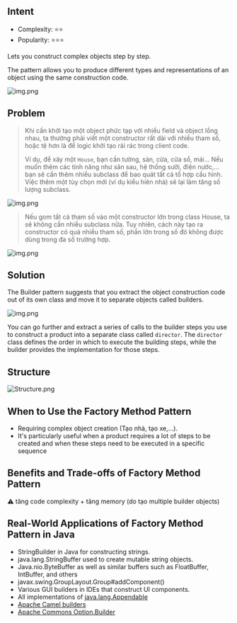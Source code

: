 ## Intent
- Complexity: ⭐⭐
- Popularity: ⭐⭐⭐

Lets you construct complex objects step by step. 

The pattern allows you to produce different types and representations of an object using the same construction code.

![img.png](https://refactoring.guru/images/patterns/content/builder/builder-en-1.5x.png)

## Problem

> Khi cần khởi tạo một object phức tạp với nhiều field và object lồng nhau, ta thường phải viết một constructor rất dài với nhiều tham số, hoặc tệ hơn là để logic khởi tạo rải rác trong client code.
>
> Ví dụ, để xây một `House`, bạn cần tường, sàn, cửa, cửa sổ, mái... Nếu muốn thêm các tính năng như sân sau, hệ thống sưởi, điện nước,... bạn sẽ cần thêm nhiều subclass để bao quát tất cả tổ hợp cấu hình. Việc thêm một tùy chọn mới (ví dụ kiểu hiên nhà) sẽ lại làm tăng số lượng subclass.

![img.png](https://refactoring.guru/images/patterns/diagrams/builder/problem1-1.5x.png)

> Nếu gom tất cả tham số vào một constructor lớn trong class House, ta sẽ không cần nhiều subclass nữa. Tuy nhiên, cách này tạo ra constructor có quá nhiều tham số, phần lớn trong số đó không được dùng trong đa số trường hợp.

![img.png](https://refactoring.guru/images/patterns/diagrams/builder/problem2-1.5x.png)



## Solution
The Builder pattern suggests that you extract the object construction code out of its own class and move it to separate objects called builders.

![img.png](https://refactoring.guru/images/patterns/diagrams/builder/solution1-1.5x.png)

You can go further and extract a series of calls to the builder steps you use to construct a product into a separate class called `director`.
The `director` class defines the order in which to execute the building steps, while the builder provides the implementation for those steps.

## Structure

![Structure.png](https://refactoring.guru/images/patterns/diagrams/builder/structure-1.5x.png)

## When to Use the Factory Method Pattern

* Requiring complex object creation (Tạo nhà, tạo xe,...).
* It's particularly useful when a product requires a lot of steps to be created and when these steps need to be executed in a specific sequence

## Benefits and Trade-offs of Factory Method Pattern

⚠️ tăng code complexity  + tăng memory (do tạo multiple builder objects)

## Real-World Applications of Factory Method Pattern in Java

* StringBuilder in Java for constructing strings.
* java.lang.StringBuffer used to create mutable string objects.
* Java.nio.ByteBuffer as well as similar buffers such as FloatBuffer, IntBuffer, and others
* javax.swing.GroupLayout.Group#addComponent()
* Various GUI builders in IDEs that construct UI components.
* All implementations of [java.lang.Appendable](http://docs.oracle.com/javase/8/docs/api/java/lang/Appendable.html)
* [Apache Camel builders](https://github.com/apache/camel/tree/0e195428ee04531be27a0b659005e3aa8d159d23/camel-core/src/main/java/org/apache/camel/builder)
* [Apache Commons Option.Builder](https://commons.apache.org/proper/commons-cli/apidocs/org/apache/commons/cli/Option.Builder.html)
